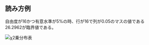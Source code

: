## 読み方例
自由度が16かつ有意水準が5%の時、行が16で列が0.05のマスの値である26.2962が臨界値である。

![χ2乗分布表](https://user-images.githubusercontent.com/67265109/146637808-1c0d90e9-f27c-4226-a0f7-c3f753d7fe15.png)
